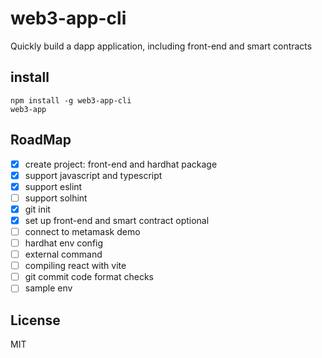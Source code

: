 # web3-app-cli

Quickly build a dapp application, including front-end and smart contracts

## install

```shell
npm install -g web3-app-cli
web3-app
```


## RoadMap

- [x] create project: front-end and hardhat package
- [x] support javascript and typescript
- [x] support eslint
- [ ] support solhint
- [x] git init
- [x] set up front-end and smart contract optional
- [ ] connect to metamask demo
- [ ] hardhat env config
- [ ] external command
- [ ] compiling react with vite
- [ ] git commit code format checks
- [ ] sample env

## License

MIT